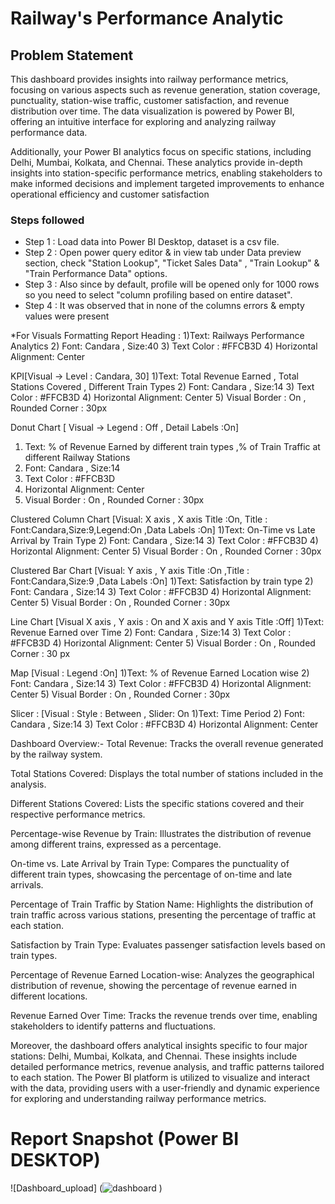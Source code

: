 # Railway's Performance Analytic

## Problem Statement

This dashboard provides insights into railway performance metrics, focusing on various aspects such as revenue generation, station coverage, punctuality, station-wise traffic, customer satisfaction, and revenue distribution over time. The data visualization is powered by Power BI, offering an intuitive interface for exploring and analyzing railway performance data.

Additionally, your Power BI analytics focus on specific stations, including Delhi, Mumbai, Kolkata, and Chennai. These analytics provide in-depth insights into station-specific performance metrics, enabling stakeholders to make informed decisions and implement targeted improvements to enhance operational efficiency and customer satisfaction

### Steps followed 

- Step 1 : Load data into Power BI Desktop, dataset is a csv file.
- Step 2 : Open power query editor & in view tab under Data preview section, check "Station Lookup", "Ticket Sales Data" , "Train Lookup" & "Train Performance Data" options.
- Step 3 : Also since by default, profile will be opened only for 1000 rows so you need to select "column profiling based on entire dataset".
- Step 4 : It was observed that in none of the columns errors & empty values were present 

*For Visuals Formatting
Report Heading :
1)Text: Railways Performance Analytics
2) Font: Candara , Size:40
3) Text Color : #FFCB3D
4) Horizontal Alignment: Center

KPI[Visual -> Level : Candara, 30]
1)Text: Total Revenue Earned , Total Stations Covered , Different Train Types
2) Font: Candara , Size:14
3) Text Color : #FFCB3D
4) Horizontal Alignment: Center
5) Visual Border : On , Rounded Corner : 30px

Donut Chart [ Visual -> Legend : Off , Detail Labels :On]
1) Text: % of Revenue Earned by different train types ,% of Train Traffic at different Railway Stations
2) Font: Candara , Size:14
3) Text Color : #FFCB3D
4) Horizontal Alignment: Center
5) Visual Border : On , Rounded Corner : 30px

Clustered Column Chart [Visual: X axis , X axis Title :On, Title : Font:Candara,Size:9,Legend:On ,Data Labels :On]
1)Text: On-Time vs Late Arrival by Train Type
2) Font: Candara , Size:14
3) Text Color : #FFCB3D
4) Horizontal Alignment: Center
5) Visual Border : On , Rounded Corner : 30px

Clustered Bar Chart [Visual: Y axis , Y axis Title :On ,Title : Font:Candara,Size:9 ,Data Labels :On]
1)Text: Satisfaction by train type
2) Font: Candara , Size:14
3) Text Color : #FFCB3D
4) Horizontal Alignment: Center
5) Visual Border : On , Rounded Corner : 30px

Line Chart [Visual X axis , Y axis : On and X axis and Y axis Title :Off]
1)Text: Revenue Earned over Time
2) Font: Candara , Size:14
3) Text Color : #FFCB3D
4) Horizontal Alignment: Center
5) Visual Border : On , Rounded Corner : 30 px

Map [Visual : Legend :On]
1)Text: % of Revenue Earned Location wise
2) Font: Candara , Size:14
3) Text Color : #FFCB3D
4) Horizontal Alignment: Center
5) Visual Border : On , Rounded Corner : 30px

Slicer : [Visual : Style : Between , Slider: On
1)Text: Time Period
2) Font: Candara , Size:14
3) Text Color : #FFCB3D
4) Horizontal Alignment: Center

Dashboard Overview:-
Total Revenue: Tracks the overall revenue generated by the railway system.

Total Stations Covered: Displays the total number of stations included in the analysis.

Different Stations Covered: Lists the specific stations covered and their respective performance metrics.

Percentage-wise Revenue by Train: Illustrates the distribution of revenue among different trains, expressed as a percentage.

On-time vs. Late Arrival by Train Type: Compares the punctuality of different train types, showcasing the percentage of on-time and late arrivals.

Percentage of Train Traffic by Station Name: Highlights the distribution of train traffic across various stations, presenting the percentage of traffic at each station.

Satisfaction by Train Type: Evaluates passenger satisfaction levels based on train types.

Percentage of Revenue Earned Location-wise: Analyzes the geographical distribution of revenue, showing the percentage of revenue earned in different locations.

Revenue Earned Over Time: Tracks the revenue trends over time, enabling stakeholders to identify patterns and fluctuations.

Moreover, the dashboard offers analytical insights specific to four major stations: Delhi, Mumbai, Kolkata, and Chennai. These insights include detailed performance metrics, revenue analysis, and traffic patterns tailored to each station. The Power BI platform is utilized to visualize and interact with the data, providing users with a user-friendly and dynamic experience for exploring and understanding railway performance metrics.

# Report Snapshot (Power BI DESKTOP)

 
![Dashboard_upload] (![dashboard](https://github.com/Whimsical24/Railways-Performance-Analytics/assets/108448418/3006ee26-da1a-4d9d-b769-2a4680536381)
 )
